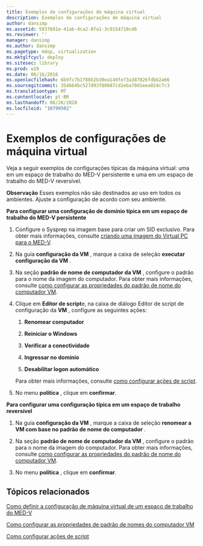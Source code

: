 ```yaml
---
title: Exemplos de configurações de máquina virtual
description: Exemplos de configurações de máquina virtual
author: dansimp
ms.assetid: 5937601e-41ab-4ca2-8fa1-3c9154710cd6
ms.reviewer: ''
manager: dansimp
ms.author: dansimp
ms.pagetype: mdop, virtualization
ms.mktglfcycl: deploy
ms.sitesec: library
ms.prod: w10
ms.date: 06/16/2016
ms.openlocfilehash: 6b9fc7b1f88b2b30ea149fe73a387826fdbb2a66
ms.sourcegitcommit: 354664bc527d93f80687cd2eba70d1eea024c7c3
ms.translationtype: MT
ms.contentlocale: pt-BR
ms.lasthandoff: 06/26/2020
ms.locfileid: "10799502"
---
```

# Exemplos de configurações de máquina virtual


Veja a seguir exemplos de configurações típicas da máquina virtual: uma em um espaço de trabalho do MED-V persistente e uma em um espaço de trabalho do MED-V reversível.

**Observação**  Esses exemplos não são destinados ao uso em todos os ambientes. Ajuste a configuração de acordo com seu ambiente.

 

**Para configurar uma configuração de domínio típica em um espaço de trabalho do MED-V persistente**

1.  Configure o Sysprep na imagem base para criar um SID exclusivo. Para obter mais informações, consulte [criando uma imagem do Virtual PC para o MED-V](creating-a-virtual-pc-image-for-med-v.md#bkmk-howtoconfiguresysprepformedvimages).

2.  Na guia **configuração da VM** , marque a caixa de seleção **executar configuração da VM** .

3.  Na seção **padrão de nome de computador da VM** , configure o padrão para o nome da imagem do computador. Para obter mais informações, consulte [como configurar as propriedades do padrão de nome do computador VM](how-to-configure-vm-computer-name-pattern-propertiesmedvv2.md).

4.  Clique em **Editor de script**e, na caixa de diálogo Editor de script de configuração da **VM** , configure as seguintes ações:

    1.  **Renomear computador**

    2.  **Reiniciar o Windows**

    3.  **Verificar a conectividade**

    4.  **Ingressar no domínio**

    5.  **Desabilitar logon automático**

    Para obter mais informações, consulte [como configurar ações de script](how-to-set-up-script-actions.md).

5.  No menu **política** , clique em **confirmar**.

**Para configurar uma configuração típica em um espaço de trabalho reversível**

1.  Na guia **configuração da VM** , marque a caixa de seleção **renomear a VM com base no padrão de nome do computador** .

2.  Na seção **padrão de nome de computador da VM** , configure o padrão para o nome da imagem do computador. Para obter mais informações, consulte [como configurar as propriedades do padrão de nome do computador VM](how-to-configure-vm-computer-name-pattern-propertiesmedvv2.md).

3.  No menu **política** , clique em **confirmar**.

## Tópicos relacionados


[Como definir a configuração de máquina virtual de um espaço de trabalho do MED-V](how-to-configure-the-virtual-machine-setup-for-a-med-v-workspacemedvv2.md)

[Como configurar as propriedades de padrão de nomes do computador VM](how-to-configure-vm-computer-name-pattern-propertiesmedvv2.md)

[Como configurar ações de script](how-to-set-up-script-actions.md)

 

 





